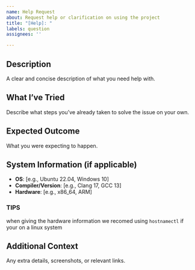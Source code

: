 ```yaml
---
name: Help Request
about: Request help or clarification on using the project
title: "[Help]: "
labels: question
assignees: ''

---
```


## Description

A clear and concise description of what you need help with.

## What I’ve Tried

Describe what steps you’ve already taken to solve the issue on your own.

## Expected Outcome

What you were expecting to happen.

## System Information (if applicable)

- **OS**: [e.g., Ubuntu 22.04, Windows 10]
- **Compiler/Version**: [e.g., Clang 17, GCC 13]
- **Hardware**: [e.g., x86_64, ARM]

### TIPS
when giving the hardware information we recomed using `hostnamectl` if your on a linux system


## Additional Context

Any extra details, screenshots, or relevant links.
